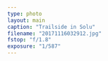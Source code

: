 ```yaml
---
type: photo
layout: main
caption: "Trailside in Solu"
filename: "20171116032912.jpg"
fstop: "f/1.8"
exposure: "1/587"
---
```

